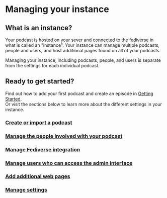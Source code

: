 # Managing your instance

## What is an instance?

Your podcast is hosted on your sever and connected to the fediverse in what is called an "instance".  Your 
instance can manage multiple podcasts, people and users, and host additional pages found on all of your podcasts.

Managing your instance, including podcasts, people, and users is separate from the settings for each 
individual podcast.

## Ready to get started?

Find out how to add your first podcast and create an episode in [Getting Started](../getting-started/).  
Or visit the sections below to learn more about the different settings in your instance.

### [Create or import a podcast](add-podcast.md)

### [Manage the people involved with your podcast](persons.md)

### [Manage Fediverse integration](fediverse.md)

### [Manage users who can access the admin interface](users.md)

### [Add additional web pages](pages.md)

### [Manage settings](settings.md)
